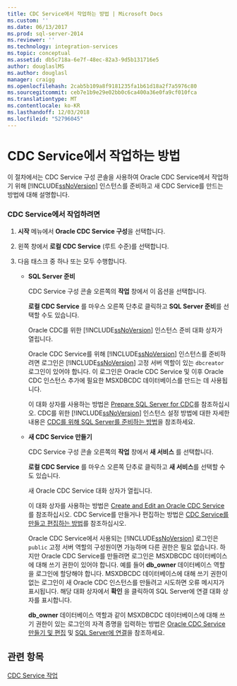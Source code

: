 ```yaml
---
title: CDC Service에서 작업하는 방법 | Microsoft Docs
ms.custom: ''
ms.date: 06/13/2017
ms.prod: sql-server-2014
ms.reviewer: ''
ms.technology: integration-services
ms.topic: conceptual
ms.assetid: db5c718a-6e7f-48ec-82a3-9d5b131716e5
author: douglaslMS
ms.author: douglasl
manager: craigg
ms.openlocfilehash: 2cab5b109a8f9181235fa1b61d18a2f7a5976c80
ms.sourcegitcommit: ceb7e1b9e29e02bb0c6ca400a36e0fa9cf010fca
ms.translationtype: MT
ms.contentlocale: ko-KR
ms.lasthandoff: 12/03/2018
ms.locfileid: "52796045"
---
```

# <a name="how-to-work-with-cdc-services"></a>CDC Service에서 작업하는 방법
  이 절차에서는 CDC Service 구성 콘솔을 사용하여 Oracle CDC Service에서 작업하기 위해 [!INCLUDE[ssNoVersion](../../includes/ssnoversion-md.md)] 인스턴스를 준비하고 새 CDC Service를 만드는 방법에 대해 설명합니다.  
  
### <a name="to-work-with-cdc-services"></a>CDC Service에서 작업하려면  
  
1.  **시작** 메뉴에서 **Oracle CDC Service 구성**을 선택합니다.  
  
2.  왼쪽 창에서 **로컬 CDC Service** (루트 수준)를 선택합니다.  
  
3.  다음 태스크 중 하나 또는 모두 수행합니다.  
  
    -   **SQL Server 준비**  
  
         CDC Service 구성 콘솔 오른쪽의 **작업** 창에서 이 옵션을 선택합니다.  
  
         **로컬 CDC Service** 를 마우스 오른쪽 단추로 클릭하고 **SQL Server 준비**를 선택할 수도 있습니다.  
  
         Oracle CDC를 위한 [!INCLUDE[ssNoVersion](../../includes/ssnoversion-md.md)] 인스턴스 준비 대화 상자가 열립니다.  
  
         Oracle CDC Service를 위해 [!INCLUDE[ssNoVersion](../../includes/ssnoversion-md.md)] 인스턴스를 준비하려면 로그인은 [!INCLUDE[ssNoVersion](../../includes/ssnoversion-md.md)] 고정 서버 역할이 있는 `dbcreator` 로그인이 있어야 합니다. 이 로그인은 Oracle CDC Service 및 이후 Oracle CDC 인스턴스 추가에 필요한 MSXDBCDC 데이터베이스를 만드는 데 사용됩니다.  
  
         이 대화 상자를 사용하는 방법은 [Prepare SQL Server for CDC](prepare-sql-server-for-cdc.md)를 참조하십시오. CDC를 위한 [!INCLUDE[ssNoVersion](../../includes/ssnoversion-md.md)] 인스턴스 설정 방법에 대한 자세한 내용은 [CDC를 위해 SQL Server를 준비하는 방법](how-to-prepare-sql-server-for-cdc.md)을 참조하세요.  
  
    -   **새 CDC Service 만들기**  
  
         CDC Service 구성 콘솔 오른쪽의 **작업** 창에서 **새 서비스** 를 선택합니다.  
  
         **로컬 CDC Service** 를 마우스 오른쪽 단추로 클릭하고 **새 서비스**를 선택할 수도 있습니다.  
  
         새 Oracle CDC Service 대화 상자가 열립니다.  
  
         이 대화 상자를 사용하는 방법은 [Create and Edit an Oracle CDC Service](create-and-edit-an-oracle-cdc-service.md)를 참조하십시오. CDC Service를 만들거나 편집하는 방법은 [CDC Service를 만들고 편집하는 방법](how-to-create-and-edit-a-cdc-service.md)를 참조하십시오.  
  
         Oracle CDC Service에서 사용되는 [!INCLUDE[ssNoVersion](../../includes/ssnoversion-md.md)] 로그인은 `public` 고정 서버 역할의 구성원이면 가능하며 다른 권한은 필요 없습니다. 하지만 Oracle CDC Service를 만들려면 로그인은 MSXDBCDC 데이터베이스에 대해 쓰기 권한이 있어야 합니다. 예를 들어 **db_owner** 데이터베이스 역할을 로그인에 할당해야 합니다. MSXDBCDC 데이터베이스에 대해 쓰기 권한이 없는 로그인이 새 Oracle CDC 인스턴스를 만들려고 시도하면 오류 메시지가 표시됩니다. 해당 대화 상자에서 **확인** 을 클릭하여 SQL Server에 연결 대화 상자를 표시합니다.  
  
         **db_owner** 데이터베이스 역할과 같이 MSXDBCDC 데이터베이스에 대해 쓰기 권한이 있는 로그인의 자격 증명을 입력하는 방법은 [Oracle CDC Service 만들기 및 편집](create-and-edit-an-oracle-cdc-service.md) 및 [SQL Server에 연결](connection-to-sql-server.md)을 참조하세요.  
  
## <a name="see-also"></a>관련 항목  
 [CDC Service 작업](work-with-cdc-services.md)  
  
  
